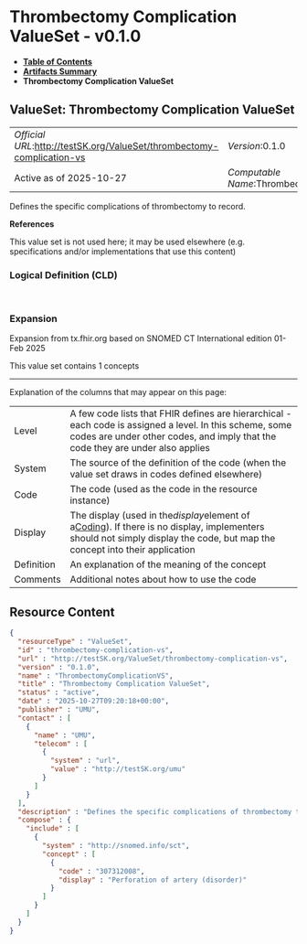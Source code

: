 # Thrombectomy Complication ValueSet - v0.1.0

* [**Table of Contents**](toc.md)
* [**Artifacts Summary**](artifacts.md)
* **Thrombectomy Complication ValueSet**

## ValueSet: Thrombectomy Complication ValueSet 

| | |
| :--- | :--- |
| *Official URL*:http://testSK.org/ValueSet/thrombectomy-complication-vs | *Version*:0.1.0 |
| Active as of 2025-10-27 | *Computable Name*:ThrombectomyComplicationVS |

 
Defines the specific complications of thrombectomy to record. 

 **References** 

This value set is not used here; it may be used elsewhere (e.g. specifications and/or implementations that use this content)

### Logical Definition (CLD)

 

### Expansion

Expansion from tx.fhir.org based on SNOMED CT International edition 01-Feb 2025

This value set contains 1 concepts

-------

 Explanation of the columns that may appear on this page: 

| | |
| :--- | :--- |
| Level | A few code lists that FHIR defines are hierarchical - each code is assigned a level. In this scheme, some codes are under other codes, and imply that the code they are under also applies |
| System | The source of the definition of the code (when the value set draws in codes defined elsewhere) |
| Code | The code (used as the code in the resource instance) |
| Display | The display (used in the*display*element of a[Coding](http://hl7.org/fhir/R5/datatypes.html#Coding)). If there is no display, implementers should not simply display the code, but map the concept into their application |
| Definition | An explanation of the meaning of the concept |
| Comments | Additional notes about how to use the code |



## Resource Content

```json
{
  "resourceType" : "ValueSet",
  "id" : "thrombectomy-complication-vs",
  "url" : "http://testSK.org/ValueSet/thrombectomy-complication-vs",
  "version" : "0.1.0",
  "name" : "ThrombectomyComplicationVS",
  "title" : "Thrombectomy Complication ValueSet",
  "status" : "active",
  "date" : "2025-10-27T09:20:18+00:00",
  "publisher" : "UMU",
  "contact" : [
    {
      "name" : "UMU",
      "telecom" : [
        {
          "system" : "url",
          "value" : "http://testSK.org/umu"
        }
      ]
    }
  ],
  "description" : "Defines the specific complications of thrombectomy to record.",
  "compose" : {
    "include" : [
      {
        "system" : "http://snomed.info/sct",
        "concept" : [
          {
            "code" : "307312008",
            "display" : "Perforation of artery (disorder)"
          }
        ]
      }
    ]
  }
}

```
